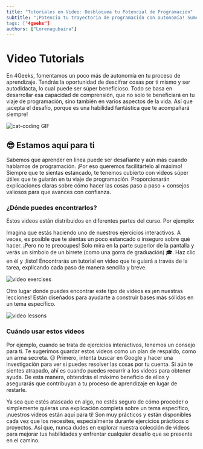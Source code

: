 ```yaml
---
title: "Tutoriales en Video: Desbloquea tu Potencial de Programación"
subtitle: "¡Potencia tu trayectoria de programación con autonomía! Sumérgete en los Video-tutoriales de 4Geeks para un aprendizaje integral a tu propio ritmo. 
tags: ["4geeks"]
authors: ["Lorenagubaira"]
---
```


# Video Tutorials

En 4Geeks, fomentamos un poco más de autonomía en tu proceso de aprendizaje. Tendrás la oportunidad de descifrar cosas por ti mismo y ser autodidacta, lo cual puede ser súper beneficioso. Todo se basa en desarrollar esa capacidad de comprensión, que no solo te beneficiará en tu viaje de programación, sino también en varios aspectos de la vida. Así que ¡acepta el desafío, porque es una habilidad fantástica que te acompañará siempre!

![cat-coding GIF](https://breathecode.herokuapp.com/v1/media/file/cat-coding-gif?raw=true)

## 😎 Estamos aquí para ti

Sabemos que aprender en línea puede ser desafiante y aún más cuando hablamos de programación. ¡Por eso queremos facilitártelo al máximo! Siempre que te sientas estancado, te tenemos cubierto con videos súper útiles que te guiarán en tu viaje de programación. Proporcionarán explicaciones claras sobre cómo hacer las cosas paso a paso + consejos valiosos para que avances con confianza.

### ¿Dónde puedes encontrarlos?

Estos videos están distribuidos en diferentes partes del curso. Por ejemplo:

Imagina que estás haciendo uno de nuestros ejercicios interactivos. A veces, es posible que te sientas un poco estancado o inseguro sobre qué hacer. ¡Pero no te preocupes! Solo mira en la parte superior de la pantalla y verás un símbolo de un birrete (como una gorra de graduación) 🎓. Haz clic en él y ¡listo! Encontrarás un tutorial en video que te guiará a través de la tarea, explicando cada paso de manera sencilla y breve.

![video exercises](https://breathecode.herokuapp.com/v1/media/file/video-exercises-png?raw=true)

Otro lugar donde puedes encontrar este tipo de videos es ¡en nuestras lecciones! Están diseñados para ayudarte a construir bases más sólidas en un tema específico.

![video lessons](https://breathecode.herokuapp.com/v1/media/file/video-lessons-png?raw=true)

### Cuándo usar estos videos

Por ejemplo, cuando se trata de ejercicios interactivos, tenemos un consejo para ti. Te sugerimos guardar estos videos como un plan de respaldo, como un arma secreta. 😉 Primero, intenta buscar en Google y hacer una investigación para ver si puedes resolver las cosas por tu cuenta. Si aún te sientes atrapado, ahí es cuando puedes recurrir a los videos para obtener ayuda. De esta manera, obtendrás el máximo beneficio de ellos y asegurarás que contribuyan a tu proceso de aprendizaje en lugar de restarle.

Ya sea que estés atascado en algo, no estés seguro de cómo proceder o simplemente quieras una explicación completa sobre un tema específico, ¡nuestros videos están aquí para ti! Son muy prácticos y están disponibles cada vez que los necesites, especialmente durante ejercicios prácticos o proyectos. Así que, nunca dudes en explorar nuestra colección de videos para mejorar tus habilidades y enfrentar cualquier desafío que se presente en el camino. 

